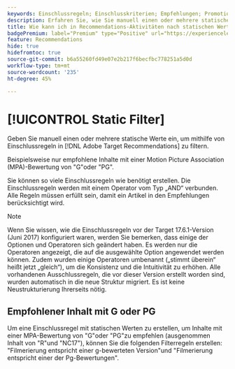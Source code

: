 ```yaml
---
keywords: Einschlussregeln; Einschlusskriterien; Empfehlungen; Promotion; Promotions; dynamische Filterung; statisch; statischer Filter
description: Erfahren Sie, wie Sie manuell einen oder mehrere statische Werte eingeben, um mithilfe von Einschlussregeln in Adobe [!DNL Target] Recommendations zu filtern.
title: Wie kann ich in Recommendations-Aktivitäten nach statischen Werten filtern?
badgePremium: label="Premium" type="Positive" url="https://experienceleague.adobe.com/docs/target/using/introduction/intro.html?lang=en#premium newtab=true" tooltip="Erfahren Sie, was in Target Premium enthalten ist."
feature: Recommendations
hide: true
hidefromtoc: true
source-git-commit: b6a55260fd49e07e2b217f6becfbc778251a5d0d
workflow-type: tm+mt
source-wordcount: '235'
ht-degree: 45%

---
```


# [!UICONTROL Static Filter]

Geben Sie manuell einen oder mehrere statische Werte ein, um mithilfe von Einschlussregeln in [!DNL Adobe Target Recommendations] zu filtern.

Beispielsweise nur empfohlene Inhalte mit einer Motion Picture Association (MPA)-Bewertung von &quot;G&quot;oder &quot;PG&quot;.

Sie können so viele Einschlussregeln wie benötigt erstellen. Die Einschlussregeln werden mit einem Operator vom Typ „AND“ verbunden. Alle Regeln müssen erfüllt sein, damit ein Artikel in den Empfehlungen berücksichtigt wird.

>[!NOTE]
>
>Wenn Sie wissen, wie die Einschlussregeln vor der Target 17.6.1-Version (Juni 2017) konfiguriert waren, werden Sie bemerken, dass einige der Optionen und Operatoren sich geändert haben. Es werden nur die Operatoren angezeigt, die auf die ausgewählte Option angewendet werden können. Zudem wurden einige Operatoren umbenannt („stimmt überein“ heißt jetzt „gleich“), um die Konsistenz und die Intuitivität zu erhöhen. Alle vorhandenen Ausschlussregeln, die vor dieser Version erstellt worden sind, wurden automatisch in die neue Struktur migriert. Es ist keine Neustrukturierung Ihrerseits nötig.

## Empfohlener Inhalt mit G oder PG

Um eine Einschlussregel mit statischen Werten zu erstellen, um Inhalte mit einer MPA-Bewertung von &quot;G&quot;oder &quot;PG&quot;zu empfehlen (ausgenommen Inhalt von &quot;R&quot;und &quot;NC17&quot;), können Sie die folgenden Filterregeln erstellen: &quot;Filmerierung entspricht einer g-bewerteten Version&quot;und &quot;Filmerierung entspricht einer der Pg-Bewertungen&quot;.
